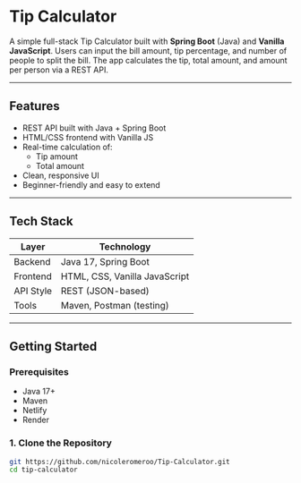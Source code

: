 
# Tip Calculator

A simple full-stack Tip Calculator built with **Spring Boot** (Java) and **Vanilla JavaScript**. Users can input the bill amount, tip percentage, and number of people to split the bill. The app calculates the tip, total amount, and amount per person via a REST API.

---

## Features

- REST API built with Java + Spring Boot
- HTML/CSS frontend with Vanilla JS
- Real-time calculation of:
  - Tip amount
  - Total amount
- Clean, responsive UI
- Beginner-friendly and easy to extend

---

## Tech Stack

| Layer     | Technology         |
|-----------|--------------------|
| Backend   | Java 17, Spring Boot |
| Frontend  | HTML, CSS, Vanilla JavaScript |
| API Style | REST (JSON-based) |
| Tools     | Maven, Postman (testing) |

---

## Getting Started

### Prerequisites

- Java 17+
- Maven
- Netlify
- Render

### 1. Clone the Repository

```bash
git https://github.com/nicoleromeroo/Tip-Calculator.git
cd tip-calculator
